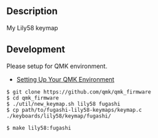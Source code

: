 
## Description

My Lily58 keymap

## Development

Please setup for QMK environment.

* [Setting Up Your QMK Environment](https://docs.qmk.fm/#/newbs_getting_started)

```console
$ git clone https://github.com/qmk/qmk_firmware
$ cd qmk_firmware
$ ./util/new_keymap.sh lily58 fugashi
$ cp path/to/fugashi-lily58-keymaps/keymap.c ./keyboards/lily58/keymap/fugashi/
```

```console
$ make lily58:fugashi
```


